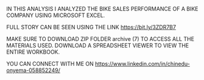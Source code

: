 IN THIS ANALYSIS I ANALYZED THE BIKE SALES PERFORMANCE OF A BIKE COMPANY USING MICROSOFT EXCEL.

FULL STORY CAN BE SEEN USING THE LINK  https://bit.ly/3ZDR7B7


MAKE SURE TO DOWNLOAD ZIP FOLDER archive (7) TO ACCESS ALL THE MATERIALS USED. DOWNLOAD A SPREADSHEET VIEWER TO VIEW THE ENTIRE WORKBOOK.

YOU CAN CONNECT WITH ME ON https://www.linkedin.com/in/chinedu-onyema-058852249/
